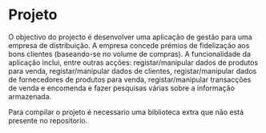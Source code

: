 # Projeto

O objectivo do projecto é desenvolver uma aplicação de gestão para uma empresa de distribuição. A empresa concede prémios de fidelização aos bons clientes (baseando-se no volume de compras). A funcionalidade da aplicação inclui, entre outras acções: registar/manipular dados de produtos para venda, registar/manipular dados de clientes, registar/manipular dados de fornecedores de produtos para venda, registar/manipular transacções de venda e encomenda e fazer pesquisas várias sobre a informação armazenada.

Para compilar o projeto é necessario uma biblioteca extra que não está presente no repositorio.
